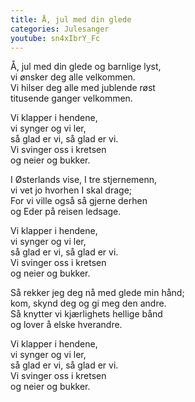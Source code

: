 ```yaml
---
title: Å, jul med din glede
categories: Julesanger
youtube: sn4xIbrY_Fc
---
```


Å, jul med din glede og barnlige lyst,  
vi ønsker deg alle velkommen.  
Vi hilser deg alle med jublende røst  
titusende ganger velkommen.

Vi klapper i hendene,  
vi synger og vi ler,  
så glad er vi, så glad er vi.  
Vi svinger oss i kretsen  
og neier og bukker.

I Østerlands vise, I tre stjernemenn,  
vi vet jo hvorhen I skal drage;  
For vi ville også så gjerne derhen  
og Eder på reisen ledsage.

Vi klapper i hendene,  
vi synger og vi ler,  
så glad er vi, så glad er vi.  
Vi svinger oss i kretsen  
og neier og bukker.

Så rekker jeg deg nå med glede min hånd;  
kom, skynd deg og gi meg den andre.  
Så knytter vi kjærlighets hellige bånd  
og lover å elske hverandre.

Vi klapper i hendene,  
vi synger og vi ler,  
så glad er vi, så glad er vi.  
Vi svinger oss i kretsen  
og neier og bukker.
